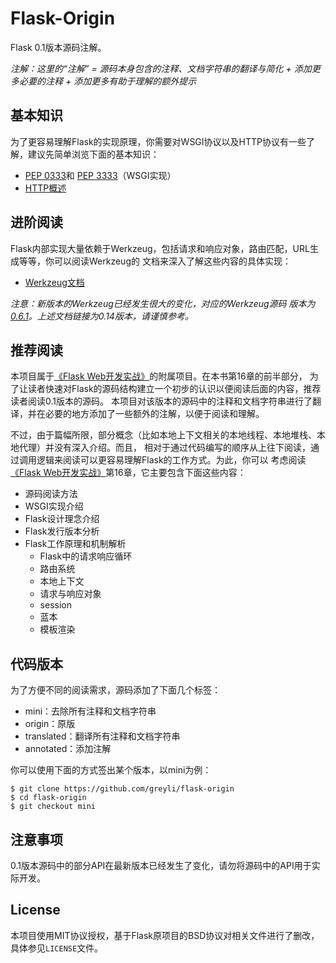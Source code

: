 # Flask-Origin

Flask 0.1版本源码注解。

*注解：这里的“注解” = 源码本身包含的注释、文档字符串的翻译与简化 + 添加更多必要的注释 + 添加更多有助于理解的额外提示*

## 基本知识

为了更容易理解Flask的实现原理，你需要对WSGI协议以及HTTP协议有一些了解，建议先简单浏览下面的基本知识：

* [PEP 0333](https://www.python.org/dev/peps/pep-0333/)和
[PEP 3333](https://www.python.org/dev/peps/pep-3333/)（WSGI实现）
* [HTTP概述](https://developer.mozilla.org/zh-CN/docs/Web/HTTP/Overview)

## 进阶阅读

Flask内部实现大量依赖于Werkzeug，包括请求和响应对象，路由匹配，URL生成等等，你可以阅读Werkzeug的
文档来深入了解这些内容的具体实现：

* [Werkzeug文档](http://werkzeug.pocoo.org/docs/)

*注意：新版本的Werkzeug已经发生很大的变化，对应的Werkzeug源码
版本为[0.6.1](https://github.com/pallets/werkzeug/tree/0.6.1)。上述文档链接为0.14版本，请谨慎参考。*

## 推荐阅读

本项目属于[《Flask Web开发实战》](http://helloflask.com/book)的附属项目。在本书第16章的前半部分，
为了让读者快速对Flask的源码结构建立一个初步的认识以便阅读后面的内容，推荐读者阅读0.1版本的源码。
本项目对该版本的源码中的注释和文档字符串进行了翻译，并在必要的地方添加了一些额外的注解，以便于阅读和理解。

不过，由于篇幅所限，部分概念（比如本地上下文相关的本地线程、本地堆栈、本地代理）并没有深入介绍。而且，
相对于通过代码编写的顺序从上往下阅读，通过调用逻辑来阅读可以更容易理解Flask的工作方式。为此，你可以
考虑阅读[《Flask Web开发实战》](http://helloflask.com/book)第16章，它主要包含下面这些内容：

* 源码阅读方法
* WSGI实现介绍
* Flask设计理念介绍
* Flask发行版本分析
* Flask工作原理和机制解析
  * Flask中的请求响应循环
  * 路由系统
  * 本地上下文
  * 请求与响应对象
  * session
  * 蓝本
  * 模板渲染

## 代码版本

为了方便不同的阅读需求，源码添加了下面几个标签：

* mini：去除所有注释和文档字符串
* origin：原版
* translated：翻译所有注释和文档字符串
* annotated：添加注解

你可以使用下面的方式签出某个版本，以mini为例：

```
$ git clone https://github.com/greyli/flask-origin
$ cd flask-origin
$ git checkout mini
```

## 注意事项

0.1版本源码中的部分API在最新版本已经发生了变化，请勿将源码中的API用于实际开发。

## License

本项目使用MIT协议授权，基于Flask原项目的BSD协议对相关文件进行了删改，具体参见`LICENSE`文件。
